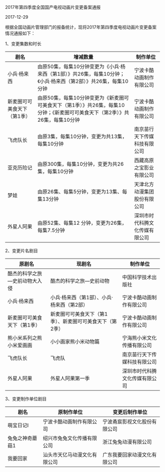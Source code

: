 2017年第四季度全国国产电视动画片变更备案通报  

2017-12-29   


根据全国动画片管理部门的报备统计，现将2017年第四季度电视动画片变更备案情况通报如下：
 
1、变更集数和时长
 
 
剧名 | 增减数量 | 制作单位
---|------|-----
小兵·杨来西 | 由原50集，每集10分钟变更为《小兵·杨来西（第1部）》共26集，每集10分钟；《小兵·杨来西（第2部）》共26集，每集10分钟 | 宁波卡酷动画制作有限公司
新麦圈可可美食天下（第1季） | 由原50集，每集10分钟变更为《新麦圈可可美食天下（第1季）》共26集，每集10分钟；《新麦圈可可美食天下（第2季）》共26集，每集10分钟 | 宁波卡酷动画制作有限公司
飞虎队长 | 由原3集，每集10分钟，变更为共13集，每集10分钟 | 南京苗行天下传媒科技有限公司
亚克历险记 | 由原300集，每集10分钟，变更为共26集，每集10分钟 | 西藏高原之宝影业有限公司
梦娃 | 由原26集、每集5分钟，变更为13集、每集13分钟 | 天津北方动漫集团股份有限公司
外星人阿果 | 由原52集、每集12 分钟，变更为26集，每集7.5分钟 | 深圳市时代科腾文化传媒有限公司
 
2、变更片名剧目
 

原剧名 | 现剧名 | 制作单位
----|-----|-----
酷杰的科学之旅—史前动物大入侵 | 酷杰的科学之旅—史前动物 | 中国科学技术出版社
小兵·杨来西 | 小兵·杨来西（第1部）、小兵·杨来西（第2部） | 宁波卡酷动画制作有限公司
新麦圈可可美食天下（第1季） | 新麦圈可可美食天下（第1季）、新麦圈可可美食天下（第2季） | 宁波卡酷动画制作有限公司
熊小米系列之熊小米爱画画 | 小小画家熊小米动物篇 | 宁海熊小米文化传播有限公司
飞虎队长 | 飞虎队 | 南京苗行天下传媒科技有限公司
外星人阿果 | 外星人阿果第一季 | 深圳市时代科腾文化传媒有限公司
 

3、变更制作单位剧目
 

剧名 | 原制作单位 | 变更后制作单位
---|-------|--------
萌宝日记I | 宁波卡酷动画制作有限公司 | 宁波甬宸影视文化股份有限公司
兔兔之神奇蘑菇1 | 绍兴市兔兔文化传播有限公司 | 浙江兔兔动漫有限公司
我要回家 | 汕头市天亿马动漫文化有限公司 | 广东我要回家动漫文化有限公司
 